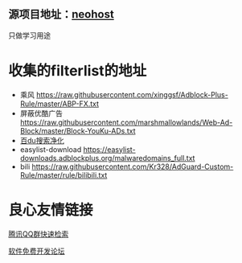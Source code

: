 ## 源项目地址：[neohost](https://hosts.nfz.moe/)
只做学习用途

# 收集的filterlist的地址

- 乘风 https://raw.githubusercontent.com/xinggsf/Adblock-Plus-Rule/master/ABP-FX.txt
- 屏蔽优酷广告 https://raw.githubusercontent.com/marshmallowlands/Web-Ad-Block/master/Block-YouKu-ADs.txt
- [百du搜索净化](https://gitee.com/banbendalao/adguard/raw/master/kill-baidu-ad.txt)
- easylist-download https://easylist-downloads.adblockplus.org/malwaredomains_full.txt
- bili https://raw.githubusercontent.com/Kr328/AdGuard-Custom-Rule/master/rule/bilibili.txt



 # 良心友情链接

[腾讯QQ群快速检索](http://u.720life.cn/s/8cf73f7c)

[软件免费开发论坛](http://u.720life.cn/s/bbb01dc0)